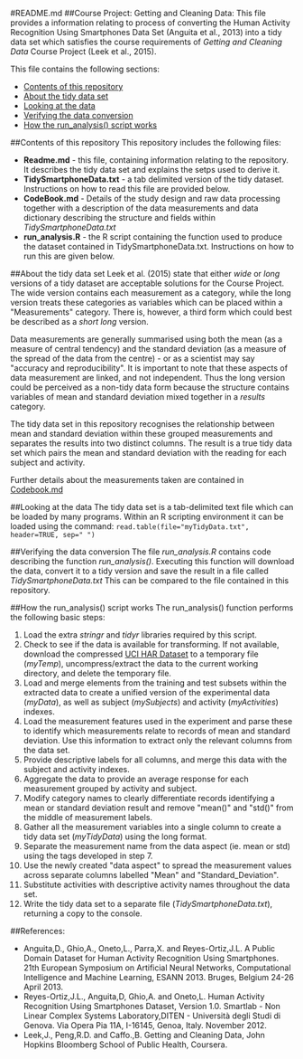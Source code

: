 #README.md
##Course Project: Getting and Cleaning Data: 
This file provides a information relating to process of converting the Human Activity Recognition Using Smartphones Data Set (Anguita et al., 2013) into a tidy data set which satisfies the course requirements of *Getting and Cleaning Data* Course Project (Leek et al., 2015).

This file contains the following sections:
* [Contents of this repository](#contents-of-this-repository)
* [About the tidy data set](#about-the-tidy-data-set)
* [Looking at the data](#looking-at-the-data)
* [Verifying the data conversion](#verifying-the-data-conversion)
* [How the run_analysis() script works](#how-the-run_analysis-script-works)

##Contents of this repository
This repository includes the following files:
* **Readme.md** - this file, containing information relating to the repository. It describes the tidy data set and explains the setps used to derive it.
* **TidySmartphoneData.txt** - a tab delimited version of the tidy dataset. Instructions on how to read this file are provided below.
* **CodeBook.md** - Details of the study design and raw data processing together with a description of the data measurements and data dictionary describing the structure and fields within *TidySmartphoneData.txt* 
* **run_analysis.R** - the R script containing the function used to produce the dataset contained in TidySmartphoneData.txt.  Instructions on how to run this are given below.

##About the tidy data set
Leek et al. (2015) state that either *wide* or *long* versions of a tidy dataset are acceptable solutions for the Course Project.  The wide version contains each measurement as a category, while the long version treats these categories as variables which can be placed within a "Measurements" category.  There is, however, a third form which could best be described as a *short long* version.

Data measurements are generally summarised using both the mean (as a measure of central tendency) and the standard deviation (as a measure of the spread of the data from the centre) - or as a scientist may say "accuracy and reproducibility". It is important to note that these aspects of data measurement are linked, and not independent.  Thus the long version could be perceived as a non-tidy data form because the structure contains variables of mean and standard deviation mixed together in a *results* category.

The tidy data set in this repository recognises the relationship between mean and standard deviation within these grouped measurements and separates the results into two distinct columns.  The result is a true tidy data set which pairs the mean and standard deviation with the reading for each subject and activity.

Further details about the measurements taken are contained in [Codebook.md](CodeBook.md)

##Looking at the data
The tidy data set is a tab-delimited text file which can be loaded by many programs.  Within an R scripting environment it can be loaded using the command:
`read.table(file="myTidyData.txt", header=TRUE, sep=" ")`

##Verifying the data conversion
The file *run_analysis.R* contains code describing the function *run_analysis()*.  Executing this function will download the data, convert it to a tidy version and save the result in a file called *TidySmartphoneData.txt*  This can be compared to the file contained in this repository.

##How the run_analysis() script works
The run_analysis() function performs the following basic steps:

1.  Load the extra *stringr* and *tidyr* libraries required by this script.
2.  Check to see if the data is available for transforming.  If not available, download the compressed [UCI HAR Dataset](https://d396qusza40orc.cloudfront.net/getdata%2Fprojectfiles%2FUCI%20HAR%20Dataset.zip) to a temporary file (*myTemp*), uncompress/extract the data to the current working directory, and delete the temporary file.
3.  Load and merge elements from the training and test subsets within the extracted data to create a unified version of the experimental data (*myData*), as well as subject (*mySubjects*) and activity (*myActivities*) indexes.
4.  Load the measurement features used in the experiment and parse these to identify which measurements relate to records of mean and standard deviation. Use this information to extract only the relevant columns from the data set.
5.  Provide  descriptive labels for all columns, and merge this data with the subject and activity indexes.
6.  Aggregate the data to provide an average response for each measurement grouped by activity and subject.
7.  Modify category names to clearly differentiate records identifying a mean or standard deviation result and remove "mean()" and "std()" from the middle of measurement labels. 
8.  Gather all the measurement variables into a single column to create a tidy data set (*myTidyData*) using the long format.
9.  Separate the measurement name from the data aspect (ie. mean or std) using the tags developed in step 7.
10.  Use the newly created "data aspect" to spread the measurement values across separate columns labelled "Mean" and "Standard_Deviation".
11.  Substitute activities with descriptive activity names throughout the data set.
12.  Write the tidy data set to a separate file (*TidySmartphoneData.txt*), returning a copy to the console.


##References:
* Anguita,D., Ghio,A., Oneto,L., Parra,X. and Reyes-Ortiz,J.L. A Public Domain Dataset for Human Activity Recognition Using Smartphones. 21th European Symposium on Artificial Neural Networks, Computational Intelligence and Machine Learning, ESANN 2013. Bruges, Belgium 24-26 April 2013.
* Reyes-Ortiz,J.L., Anguita,D, Ghio,A. and Oneto,L. Human Activity Recognition Using Smartphones Dataset, Version 1.0. Smartlab - Non Linear Complex Systems Laboratory,DITEN - Università degli Studi di Genova. Via Opera Pia 11A, I-16145, Genoa, Italy. November 2012.
* Leek,J., Peng,R.D. and Caffo.,B. Getting and Cleaning Data, John Hopkins Bloomberg School of Public Health, Coursera.
